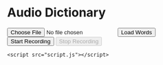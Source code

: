 <!DOCTYPE html>
<html lang="en">
<head>
    <meta charset="UTF-8">
    <meta name="viewport" content="width=device-width, initial-scale=1.0">
    <title>Audio Dictionary</title>
    <link rel="stylesheet" href="styles.css">
</head>
<body>
    <h1>Audio Dictionary</h1>
    <input type="file" id="jsonFile" accept=".json">
    <button id="loadWords">Load Words</button>
    <div id="wordContainer"></div>
    <button id="startRecording">Start Recording</button>
    <button id="stopRecording" disabled>Stop Recording</button>
    <ul id="wordList"></ul>

    <script src="script.js"></script>
</body>
</html>
